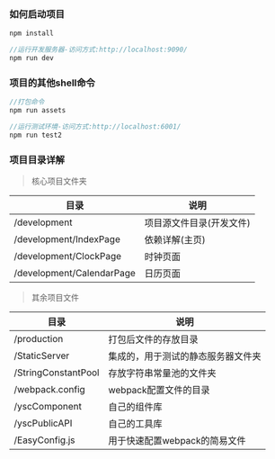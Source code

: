 ###	如何启动项目

```javascript
npm install
```

```javascript
//运行开发服务器-访问方式:http://localhost:9090/
npm run dev
```

###	项目的其他shell命令

```javascript
//打包命令
npm run assets
```

```javascript
//运行测试环境-访问方式:http://localhost:6001/
npm run test2
```

###	 项目目录详解

> 核心项目文件夹

| 目录                      | 说明                     |
| ------------------------- | ------------------------ |
| /development              | 项目源文件目录(开发文件) |
| /development/IndexPage    | 依赖详解(主页)           |
| /development/ClockPage    | 时钟页面                 |
| /development/CalendarPage | 日历页面                 |

> 其余项目文件

| 目录                | 说明                               |
| ------------------- | ---------------------------------- |
| /production         | 打包后文件的存放目录               |
| /StaticServer       | 集成的，用于测试的静态服务器文件夹 |
| /StringConstantPool | 存放字符串常量池的文件夹           |
| /webpack.config     | webpack配置文件的目录              |
| /yscComponent       | 自己的组件库                       |
| /yscPublicAPI       | 自己的工具库                       |
| /EasyConfig.js      | 用于快速配置webpack的简易文件      |

